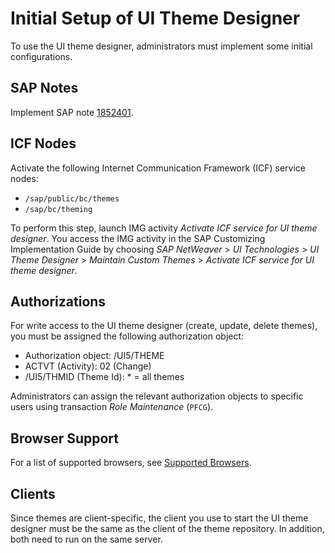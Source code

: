 <!-- loioa681c0de71ce48bb8cc9735abcdc29b0 -->

# Initial Setup of UI Theme Designer

To use the UI theme designer, administrators must implement some initial configurations.



## SAP Notes

Implement SAP note [1852401](https://launchpad.support.sap.com/#/notes/1852401).



## ICF Nodes

Activate the following Internet Communication Framework \(ICF\) service nodes:

-   `/sap/public/bc/themes`
-   `/sap/bc/theming`

To perform this step, launch IMG activity *Activate ICF service for UI theme designer*. You access the IMG activity in the SAP Customizing Implementation Guide by choosing *SAP NetWeaver* \> *UI Technologies* \> *UI Theme Designer* \> *Maintain Custom Themes* \> *Activate ICF service for UI theme designer*.



## Authorizations

For write access to the UI theme designer \(create, update, delete themes\), you must be assigned the following authorization object:

-   Authorization object: /UI5/THEME
-   ACTVT \(Activity\): 02 \(Change\)
-   /UI5/THMID \(Theme Id\): \* = all themes

Administrators can assign the relevant authorization objects to specific users using transaction *Role Maintenance* \(`PFCG`\).



## Browser Support

For a list of supported browsers, see [Supported Browsers](../Get-Started/supported-browsers-a8c11ef.md).



<a name="loioa681c0de71ce48bb8cc9735abcdc29b0__section_N10014_N10011_N10001"/>

## Clients

Since themes are client-specific, the client you use to start the UI theme designer must be the same as the client of the theme repository. In addition, both need to run on the same server.


